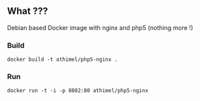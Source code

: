 ## What ???

Debian based Docker image with nginx and php5 (nothing more !)

### Build

```
docker build -t athimel/php5-nginx .
```

### Run

```
docker run -t -i -p 8082:80 athimel/php5-nginx
```


